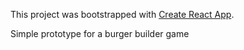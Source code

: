 This project was bootstrapped with [Create React App](https://github.com/facebookincubator/create-react-app).

Simple prototype for a burger builder game